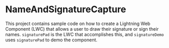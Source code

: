 # NameAndSignatureCapture

This project contains sample code on how to create a Lightning Web Component (LWC) that allows a user to draw their signature or sign their names. `signaturePad` is the LWC that accomplishes this, and `signatureDemo` uses `signaturePad` to demo the component.